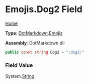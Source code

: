 # Emojis\.Dog2 Field

[Home](../../../README.md)

**Type**: [DotMarkdown](../../README.md)\.[Emojis](../README.md)

**Assembly**: DotMarkdown\.dll

```csharp
public const string Dog2 = ":dog2:"
```

### Field Value

System\.[String](https://docs.microsoft.com/en-us/dotnet/api/system.string)